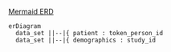 [Mermaid ERD](https://mermaid.js.org/syntax/entityRelationshipDiagram.html)

```mermaid
erDiagram
  data_set ||--|{ patient : token_person_id
  data_set ||--|{ demographics : study_id
```